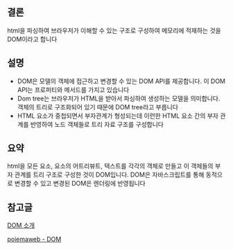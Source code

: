 ## 결론

html을 파싱하여 브라우저가 이해할 수 있는 구조로 구성하여 메모리에 적재하는 것을 DOM이라고 합니다

## 설명

- DOM은 모델의 객체에 접근하고 변경할 수 있는 DOM API를 제공합니다. 이 DOM API는 프로퍼티와 메서드를 가지고 있습니다
- Dom tree는 브라우저가 HTML을 받아서 파싱하여 생성하는 모델을 의미합니다. 객체의 트리로 구조화되어 있기 때문에 DOM tree라고 부릅니다
- HTML 요소가 중첩되면서 부자관계가 형성되는데 이런한 HTML 요소 간의 부자 관계를 반영하여 노드 객체들로 트리 자료 구조를 구성합니다

## 요약

html을 모든 요소, 요소의 어트리뷰트, 텍스트를 각각의 객체로 만들고 이 객체들의 부자 관계를 트리 구조로 구성한 것이 DOM입니다. DOM은 자바스크립트를 통해 동적으로 변경할 수 있고 변경된 DOM은 렌더링에 반영됩니다

## 참고글

[DOM 소개](https://developer.mozilla.org/ko/docs/Web/API/Document_Object_Model/Introduction)

[poiemaweb - DOM](https://poiemaweb.com/js-dom)
